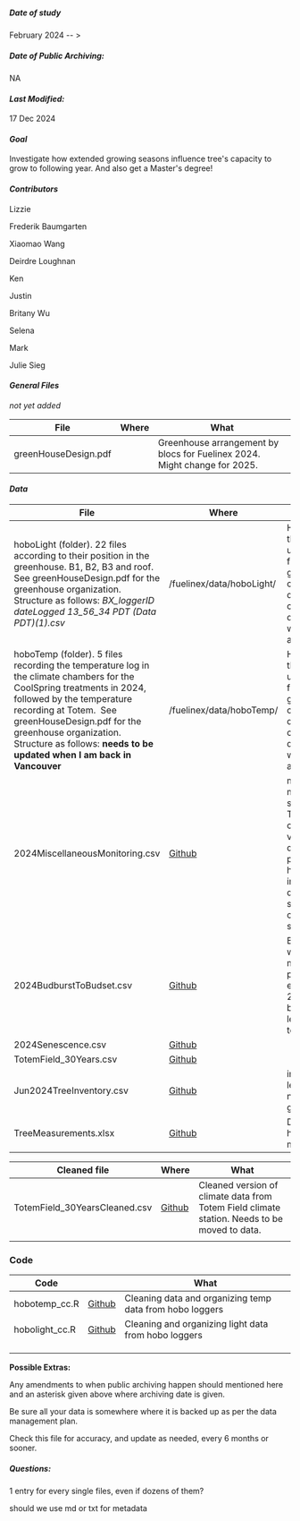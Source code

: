 ##### *Date of study*

February 2024 -- >

##### *Date of Public Archiving:*

NA

#### *Last Modified:*

17 Dec 2024

#### *Goal*

Investigate how extended growing seasons influence tree's capacity to grow to following year. And also get a Master's degree!

#### *Contributors*

Lizzie

Frederik Baumgarten

Xiaomao Wang

Deirdre Loughnan

Ken 

Justin

Britany Wu

Selena

Mark

Julie Sieg

#### *General Files*

*not yet added* 

| **File**             | **Where** | **What**                                                                  |
| -------------------- | --------- | ------------------------------------------------------------------------- |
| greenHouseDesign.pdf |           | Greenhouse arrangement by blocs for Fuelinex 2024. Might change for 2025. |

#### *Data*

| **File**                                                                                                                                                                                                                                                                                                     | **Where**                                                                                                                       | **What**                                                                                                                                                                           |
| ------------------------------------------------------------------------------------------------------------------------------------------------------------------------------------------------------------------------------------------------------------------------------------------------------------ | ------------------------------------------------------------------------------------------------------------------------------- | ---------------------------------------------------------------------------------------------------------------------------------------------------------------------------------- |
| hoboLight (folder). 22 files according to their position in the greenhouse. B1, B2, B3 and roof. See greenHouseDesign.pdf for the greenhouse organization. Structure as follows: *BX_loggerID dateLogged 13_56_34 PDT (Data PDT)(1).csv*                                                                     | /fuelinex/data/hoboLight/                                                                                                       | Hobo loggers that were set up at totem field and in the growth chambers. Each date folder contains the data when it was logged in as a back-up.                                    |
| hoboTemp (folder). 5 files recording the temperature log in the climate chambers for the CoolSpring treatments in 2024, followed by the temperature recording at Totem.  See greenHouseDesign.pdf for the greenhouse organization. Structure as follows: **needs to be updated when I am back in Vancouver** | /fuelinex/data/hoboTemp/                                                                                                        | Hobo loggers that were set up at totem field and in the growth chambers. Each date folder contains the data when it was logged in as a back-up.                                    |
| 2024MiscellaneousMonitoring.csv                                                                                                                                                                                                                                                                              | [Github](https://github.com/christophe-rd/fuelinex/tree/07ce6a790eb73b4769eb29ebcd92ede950735c65/data/miscellaneous_monitoring) | miscellaneous monitoring spreadsheet. This is a condensed version of the different problems trees have had so far in 2024. E.g. dead apical shoot, chlorosis, light stress, mildew |
| 2024BudburstToBudset.csv                                                                                                                                                                                                                                                                                     | [Github](https://github.com/christophe-rd/fuelinex/tree/07ce6a790eb73b4769eb29ebcd92ede950735c65/data/monitoring_phenology)     | Bi-weekly, weekly monitoring of phenological events for 2024 from budburst, to leaf unfolding to budset.                                                                           |
| 2024Senescence.csv                                                                                                                                                                                                                                                                                           | [Github](https://github.com/christophe-rd/fuelinex/tree/07ce6a790eb73b4769eb29ebcd92ede950735c65/data/monitoring_phenology)     |                                                                                                                                                                                    |
| TotemField_30Years.csv                                                                                                                                                                                                                                                                                       | [Github](https://github.com/christophe-rd/fuelinex/tree/71c1dd92573e9d1b47a0c1c4bd5273476025bbb1/data/totemFieldClimateData)    |                                                                                                                                                                                    |
| Jun2024TreeInventory.csv                                                                                                                                                                                                                                                                                     | [Github](https://github.com/christophe-rd/fuelinex/tree/71c1dd92573e9d1b47a0c1c4bd5273476025bbb1/data/treeInventory)            | inventory of leftover trees next to the greenhouse                                                                                                                                 |
| TreeMeasurements.xlsx                                                                                                                                                                                                                                                                                        | [Github](https://github.com/christophe-rd/fuelinex/tree/71c1dd92573e9d1b47a0c1c4bd5273476025bbb1/data/treeMeasurements)         | Diameter and height measurements                                                                                                                                                   |

| Cleaned file                  | Where                                                                                                                                   | What                                                                                         |
| ----------------------------- | --------------------------------------------------------------------------------------------------------------------------------------- | -------------------------------------------------------------------------------------------- |
| TotemField_30YearsCleaned.csv | [Github](https://github.com/christophe-rd/fuelinex/tree/71c1dd92573e9d1b47a0c1c4bd5273476025bbb1/analyses/output/totemFieldClimateData) | Cleaned version of climate data from Totem Field climate station. Needs to be moved to data. |
|                               |                                                                                                                                         |                                                                                              |

### Code

| Code           |                                                                                                                                 | What                                                     |
| -------------- | ------------------------------------------------------------------------------------------------------------------------------- | -------------------------------------------------------- |
| hobotemp_cc.R  | [Github](https://github.com/christophe-rd/fuelinex/blob/71c1dd92573e9d1b47a0c1c4bd5273476025bbb1/analyses/rcode/hobolight_cc.R) | Cleaning data and organizing temp data from hobo loggers |
| hobolight_cc.R | [Github](https://github.com/christophe-rd/fuelinex/tree/71c1dd92573e9d1b47a0c1c4bd5273476025bbb1/analyses/rcode)                | Cleaning and organizing light data from hobo loggers     |
|                |                                                                                                                                 |                                                          |
|                |                                                                                                                                 |                                                          |
|                |                                                                                                                                 |                                                          |

**Possible Extras:**

Any amendments to when public archiving happen should mentioned here and an asterisk given above where archiving date is given.

Be sure all your data is somewhere where it is backed up as per the data management plan.

Check this file for accuracy, and update as needed, every 6 months or sooner.

##### Questions:

1 entry for every single files, even if dozens of them?

should we use md or txt for metadata
